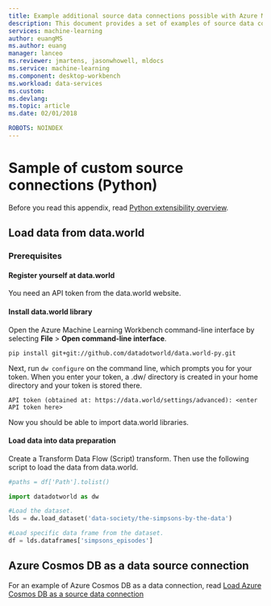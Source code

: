```yaml
---
title: Example additional source data connections possible with Azure Machine Learning data preparation  | Microsoft Docs
description: This document provides a set of examples of source data connections that are possible with Azure Machine Learning data preparation
services: machine-learning
author: euangMS
ms.author: euang
manager: lanceo
ms.reviewer: jmartens, jasonwhowell, mldocs
ms.service: machine-learning
ms.component: desktop-workbench
ms.workload: data-services
ms.custom: 
ms.devlang: 
ms.topic: article 
ms.date: 02/01/2018

ROBOTS: NOINDEX
---
```

# Sample of custom source connections (Python) 
Before you read this appendix, read [Python extensibility overview](data-prep-python-extensibility-overview.md).

## Load data from data.world

### Prerequisites

#### Register yourself at data.world
You need an API token from the data.world website.

#### Install data.world library

Open the Azure Machine Learning Workbench command-line interface by selecting **File** > **Open command-line interface**.

```console
pip install git+git://github.com/datadotworld/data.world-py.git
```

Next, run `dw configure` on the command line, which prompts you for your token. When you enter your token, a .dw/ directory is created in your home directory and your token is stored there.

```
API token (obtained at: https://data.world/settings/advanced): <enter API token here>
```
Now you should be able to import data.world libraries.

#### Load data into data preparation

Create a Transform Data Flow (Script) transform. Then use the following script to load the data from data.world.

```python
#paths = df['Path'].tolist()

import datadotworld as dw

#Load the dataset.
lds = dw.load_dataset('data-society/the-simpsons-by-the-data')

#Load specific data frame from the dataset.
df = lds.dataframes['simpsons_episodes']

```
## Azure Cosmos DB as a data source connection
For an example of Azure Cosmos DB as a data connection, read [Load Azure Cosmos DB as a source data connection](data-prep-load-azure-cosmos-db.md)
